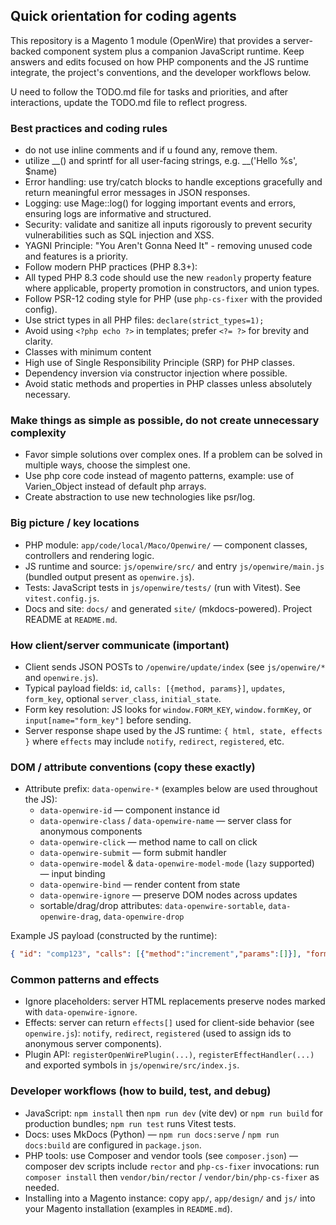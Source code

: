 ## Quick orientation for coding agents

This repository is a Magento 1 module (OpenWire) that provides a server-backed component system plus a companion JavaScript runtime.
Keep answers and edits focused on how PHP components and the JS runtime integrate, the project's conventions, and the developer workflows below.

U need to follow the TODO.md file for tasks and priorities, and after interactions, update the TODO.md file to reflect progress.

### Best practices and coding rules
- do not use inline comments and if u found any, remove them.
- utilize __() and sprintf for all user-facing strings, e.g. __('Hello %s', $name)
- Error handling: use try/catch blocks to handle exceptions gracefully and return meaningful error messages in JSON responses.
- Logging: use Mage::log() for logging important events and errors, ensuring logs are informative and structured.
- Security: validate and sanitize all inputs rigorously to prevent security vulnerabilities such as SQL injection and XSS.
- YAGNI Principle: "You Aren't Gonna Need It" - removing unused code and features is a priority.
- Follow modern PHP practices (PHP 8.3+):
- All typed PHP 8.3 code should use the new `readonly` property feature where applicable, property promotion in constructors, and union types.
- Follow PSR-12 coding style for PHP (use `php-cs-fixer` with the provided config).
- Use strict types in all PHP files: `declare(strict_types=1);`
- Avoid using `<?php echo ?>` in templates; prefer `<?= ?>` for brevity and clarity.
- Classes with minimum content
- High use of Single Responsibility Principle (SRP) for PHP classes.
- Dependency inversion via constructor injection where possible.
- Avoid static methods and properties in PHP classes unless absolutely necessary.

### Make things as simple as possible, do not create unnecessary complexity
- Favor simple solutions over complex ones. If a problem can be solved in multiple ways, choose the simplest one.
- Use php core code instead of magento patterns, example: use of Varien_Object instead of default php arrays.
- Create abstraction to use new technologies like psr/log.

### Big picture / key locations
- PHP module: `app/code/local/Maco/Openwire/` — component classes, controllers and rendering logic.
- JS runtime and source: `js/openwire/src/` and entry `js/openwire/main.js` (bundled output present as `openwire.js`).
- Tests: JavaScript tests in `js/openwire/tests/` (run with Vitest). See `vitest.config.js`.
- Docs and site: `docs/` and generated `site/` (mkdocs-powered). Project README at `README.md`.

### How client/server communicate (important)
- Client sends JSON POSTs to `/openwire/update/index` (see `js/openwire/*` and `openwire.js`).
- Typical payload fields: `id`, `calls: [{method, params}]`, `updates`, `form_key`, optional `server_class`, `initial_state`.
- Form key resolution: JS looks for `window.FORM_KEY`, `window.formKey`, or `input[name="form_key"]` before sending.
- Server response shape used by the JS runtime: `{ html, state, effects }` where `effects` may include `notify`, `redirect`, `registered`, etc.

### DOM / attribute conventions (copy these exactly)
- Attribute prefix: `data-openwire-*` (examples below are used throughout the JS):
  - `data-openwire-id` — component instance id
  - `data-openwire-class` / `data-openwire-name` — server class for anonymous components
  - `data-openwire-click` — method name to call on click
  - `data-openwire-submit` — form submit handler
  - `data-openwire-model` & `data-openwire-model-mode` (`lazy` supported) — input binding
  - `data-openwire-bind` — render content from state
  - `data-openwire-ignore` — preserve DOM nodes across updates
  - sortable/drag/drop attributes: `data-openwire-sortable`, `data-openwire-drag`, `data-openwire-drop`

Example JS payload (constructed by the runtime):
```json
{ "id": "comp123", "calls": [{"method":"increment","params":[]}], "form_key": "..." }
```

### Common patterns and effects
- Ignore placeholders: server HTML replacements preserve nodes marked with `data-openwire-ignore`.
- Effects: server can return `effects[]` used for client-side behavior (see `openwire.js`): `notify`, `redirect`, `registered` (used to assign ids to anonymous server components).
- Plugin API: `registerOpenWirePlugin(...)`, `registerEffectHandler(...)` and exported symbols in `js/openwire/src/index.js`.

### Developer workflows (how to build, test, and debug)
- JavaScript: `npm install` then `npm run dev` (vite dev) or `npm run build` for production bundles; `npm run test` runs Vitest tests.
- Docs: uses MkDocs (Python) — `npm run docs:serve` / `npm run docs:build` are configured in `package.json`.
- PHP tools: use Composer and vendor tools (see `composer.json`) — composer dev scripts include `rector` and `php-cs-fixer` invocations: run `composer install` then `vendor/bin/rector` / `vendor/bin/php-cs-fixer` as needed.
- Installing into a Magento instance: copy `app/`, `app/design/` and `js/` into your Magento installation (examples in `README.md`).
